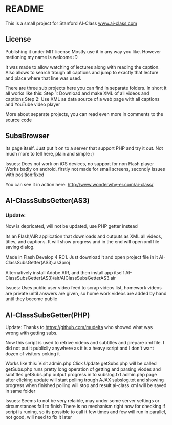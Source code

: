 ﻿README
======

This is a small project for Stanford AI-Class www.ai-class.com

License
-------

Publishing it under MIT license
Mostly use it in any way you like.
However metioning my name is welcome :D

It was made to allow watching of lectures along with reading the caption.
Also allows to search trough all captions and jump to exactly that lecture and place where that line was used.

There are three sub projects here you can find in separate folders.
In short it all works like this:
Step 1: Download and make XML of all videos and captions
Step 2: Use XML as data source of a web page with all captions and YouTube video player

More about separate projects, you can read even more in comments to the source code

SubsBrowser
-----------
Its page itself. Just put it on to a server that support PHP and try it out.
Not much more to tell here, plain and simple :)

Issues: 
Does not work on iOS devices, no support for non Flash player
Works badly on android, firstly not made for small screens, secondly issues with position:fixed

You can see it in action here: http://www.wonderwhy-er.com/ai-class/

AI-ClassSubsGetter(AS3)
-----------------------
### Update: 
Now is depricated, will not be updated, use PHP getter instead

Its an Flash/AIR application that downloads and outputs as XML all videos, titles, and captions.
It will show progress and in the end will open xml file saving dialog.

Made in Flash Develop 4 RC1. Just download it and open project file in it AI-ClassSubsGetter(AS3).as3proj

Alternatively install Adobe AIR, and then install app itself AI-ClassSubsGetter(AS3)/air/AIClassSubsGetterAS3.air

Issues:
Uses public user video feed to scrap videos list, homework videos are private until answers are given, so home work videos are added by hand until they become public

AI-ClassSubsGetter(PHP)
-----------------------
Update:
Thanks to https://github.com/mudelta who showed what was wrong with getting subs.

Now this script is used to retrive videos and subtitles and prepare xml file.
I did not put it publiclly anywhere as it is a heavy script and I don't want dozen of visitors poking it

Works like this:
Visit admin.php
Click Update
getSubs.php will be called
getSubs.php runs pretty long operation of getting and parsing viodes and subtitles
getSubs.php output progress in to subslog.txt
admin.php page after clicking update will start polling trough AJAX subslog.txt and showing progress
when finished polling will stop and result ai-class.xml will be saved in same folder

Issues:
Seems to not be very relaible, may under some server settings or circumstances fail to finish
There is no mechanism right now for checking if script is runing, so its possible to call it few times and few will run in parallel, not good, will need to fix it later


